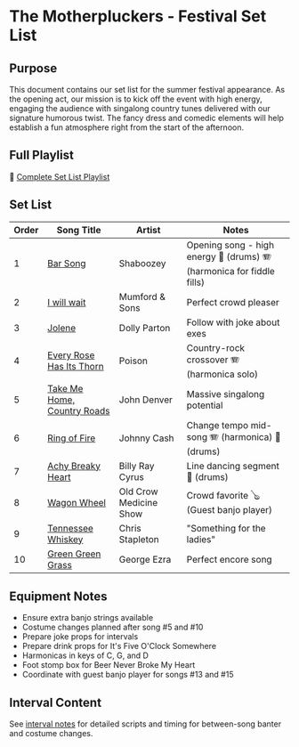 # The Motherpluckers - Festival Set List

## Purpose

This document contains our set list for the summer festival appearance. As the opening act, our mission is to kick off the event with high energy, engaging the audience with singalong country tunes delivered with our signature humorous twist. The fancy dress and comedic elements will help establish a fun atmosphere right from the start of the afternoon.

## Full Playlist

🎵 [Complete Set List Playlist](https://youtube.com/playlist?list=PLAI8kjXHeiWjjR1pVIezv_u-Y5gUceVWj)

## Set List

| Order | Song Title                                                                             | Artist                 | Notes                                                                 |
| ----- | -------------------------------------------------------------------------------------- | ---------------------- | --------------------------------------------------------------------- |
| 1     | [Bar Song](../Chords/bar-song-shaboozey.pro.md)                                        | Shaboozey              | Opening song - high energy 🥁 (drums) 🪗 (harmonica for fiddle fills) |
| 2     | [I will wait](../Chords/i-will-wait-mumford-sons.pro.md)                               | Mumford & Sons         | Perfect crowd pleaser                                                 |
| 3     | [Jolene](../Chords/jolene-dolly-parton.pro.md)                                         | Dolly Parton           | Follow with joke about exes                                           |
| 4     | [Every Rose Has Its Thorn](../Chords/every-rose-has-its-thorn-poison.pro.md)           | Poison                 | Country-rock crossover 🪗 (harmonica solo)                            |
| 5     | [Take Me Home, Country Roads](../Chords/take-me-home-country-roads-john-denver.pro.md) | John Denver            | Massive singalong potential                                           |
| 6     | [Ring of Fire](../Chords/ring-of-fire-johnny-cash.pro.md)                              | Johnny Cash            | Change tempo mid-song 🪗 (harmonica) 🥁 (drums)                       |
| 7     | [Achy Breaky Heart](../Chords/achy-breaky-heart-billy-ray-cyrus.pro.md)                | Billy Ray Cyrus        | Line dancing segment 🥁 (drums)                                       |
| 8     | [Wagon Wheel](../Chords/wagon-wheel-old-crow-medicine-show.pro.md)                     | Old Crow Medicine Show | Crowd favorite 🪕 (Guest banjo player)                                |
| 9     | [Tennessee Whiskey](../Chords/tennessee-whiskey-chris-stapleton.pro.md)                | Chris Stapleton        | "Something for the ladies"                                            |
| 10    | [Green Green Grass](../Chords/green-green-grass-george-ezra.pro.md)                    | George Ezra            | Perfect encore song                                                   |

## Equipment Notes

- Ensure extra banjo strings available
- Costume changes planned after song #5 and #10
- Prepare joke props for intervals
- Prepare drink props for It's Five O'Clock Somewhere
- Harmonicas in keys of C, G, and D
- Foot stomp box for Beer Never Broke My Heart
- Coordinate with guest banjo player for songs #13 and #15

## Interval Content

See [interval notes](./2025-summer-festival-intervals.md) for detailed scripts and timing for between-song banter and costume changes.
